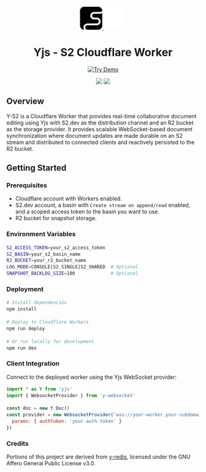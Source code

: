 <div align="center">
  <p>
    <!-- Light mode logo -->
    <a href="https://s2.dev#gh-light-mode-only">
      <img src="./assets/s2-black.png" height="60">
    </a>
    <!-- Dark mode logo -->
    <a href="https://s2.dev#gh-dark-mode-only">
      <img src="./assets/s2-white.png" height="60">
    </a>
  </p>

  <h1>Yjs - S2 Cloudflare Worker</h1>

  <p>
    <a href="https://s2.dev/demos/y-s2">
      <img src="https://img.shields.io/badge/_Try_Demo-Live-brightgreen?style=for-the-badge" alt="Try Demo">
    </a>
  </p>

  <p>
    <!-- Discord (chat) -->
    <a href="https://discord.gg/vTCs7kMkAf"><img src="https://img.shields.io/discord/1209937852528599092?logo=discord" /></a>
    <!-- LICENSE -->
    <a href="./LICENSE"><img src="https://img.shields.io/github/license/s2-streamstore/resumable-stream" /></a>
  </p>
</div>

## Overview

Y-S2 is a Cloudflare Worker that provides real-time collaborative document editing using Yjs with S2.dev as the distribution channel and an R2 bucket as the storage provider. It provides scalable WebSocket-based document synchronization where document updates are made durable on an S2 stream and distributed to connected clients and reactively persisted to the R2 bucket. 

## Getting Started

### Prerequisites

- Cloudflare account with Workers enabled.
- S2.dev account, a basin with `Create stream on append/read` enabled, and a scoped access token to the basin you want to use.
- R2 bucket for snapshot storage.

### Environment Variables

```bash
S2_ACCESS_TOKEN=your_s2_access_token
S2_BASIN=your_s2_basin_name
R2_BUCKET=your_r2_bucket_name
LOG_MODE=CONSOLE|S2_SINGLE|S2_SHARED  # Optional
SNAPSHOT_BACKLOG_SIZE=100             # Optional
```

### Deployment

```bash
# Install dependencies
npm install

# Deploy to Cloudflare Workers
npm run deploy

# Or run locally for development
npm run dev
```

### Client Integration

Connect to the deployed worker using the Yjs WebSocket provider:

```javascript
import * as Y from 'yjs'
import { WebsocketProvider } from 'y-websocket'

const doc = new Y.Doc()
const provider = new WebsocketProvider('wss://your-worker.your-subdomain.workers.dev', 'room-name', doc, {
  params: { authToken: 'your-auth-token' }
})

```

### Credits

Portions of this project are derived from [y-redis](https://github.com/yjs/y-redis), licensed under the GNU Affero General Public License v3.0.
